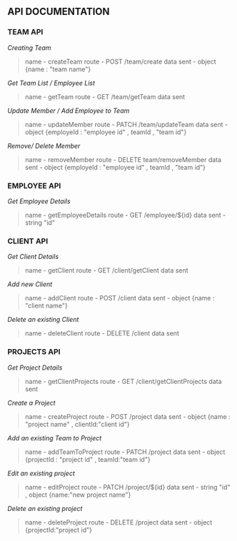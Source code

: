 ## API DOCUMENTATION

### TEAM API

_Creating Team_

> name - createTeam
> route - POST /team/create
> data sent - object {name : "team name"}

_Get Team List / Employee List_

> name - getTeam
> route - GET /team/getTeam
> data sent

_Update Member / Add Employee to Team_

> name - updateMember
> route - PATCH /team/updateTeam
> data sent - object {employeId : "employee id" , teamId , "team id"}

_Remove/ Delete Member_

> name - removeMember
> route - DELETE team/removeMember
> data sent - object {employeId : "employee id" , teamId , "team id"}

### EMPLOYEE API

_Get Employee Details_

> name - getEmployeeDetails
> route - GET /employee/${id}
> data sent - string "id"

### CLIENT API

_Get Client Details_

> name - getClient
> route - GET /client/getClient
> data sent

_Add new Client_

> name - addClient
> route - POST /client
> data sent - object {name : "client name"}

_Delete an existing Client_

> name - deleteClient
> route - DELETE /client
> data sent

### PROJECTS API

_Get Project Details_

> name - getClientProjects
> route - GET /client/getClientProjects
> data sent

_Create a Project_

> name - createProject
> route - POST /project
> data sent - object {name : "project name" , clientId:"client id"}

_Add an existing Team to Project_

> name - addTeamToProject
> route - PATCH /project
> data sent - object {projectId : "project id" , teamId:"team id"}

_Edit an existing project_

> name - editProject
> route - PATCH /project/${id}
> data sent - string "id" , object {name:"new project name"}

_Delete an existing project_

> name - deleteProject
> route - DELETE /project
> data sent - object {projectId:"project id"}
